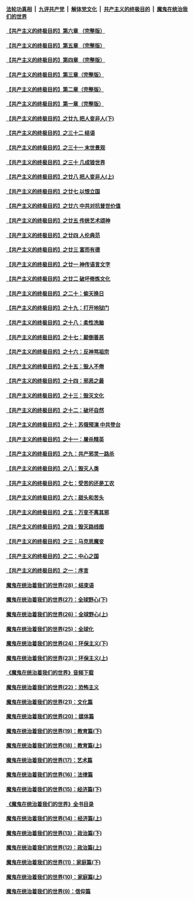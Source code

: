 ####  [法轮功真相](../../../../basic/blob/master/README.md?t=06302031) &nbsp;|&nbsp; [九评共产党](../../../../9ping.md/blob/master/README.md?t=06302031) &nbsp;|&nbsp; [解体党文化](../../../../jtdwh.md/blob/master/README.md?t=06302031)  &nbsp;|&nbsp; [共产主义的终极目的](../../../../gczydzjmd.md/blob/master/README.md?t=06302031) &nbsp;|&nbsp; [魔鬼在统治我们的世界](../../../../mgztzwmdsj.md/blob/master/README.md?t=06302031) 

#### [【共产主义的终极目的】第六章 （完整版）](../pages/nsc422/n11428913.md?t=06302031) 

#### [【共产主义的终极目的】第五章 （完整版）](../pages/nsc422/n11428912.md?t=06302031) 

#### [【共产主义的终极目的】第四章 （完整版）](../pages/nsc422/n11428907.md?t=06302031) 

#### [【共产主义的终极目的】第三章（完整版）](../pages/nsc422/n11428848.md?t=06302031) 

#### [【共产主义的终极目的】第二章（完整版）](../pages/nsc422/n11428831.md?t=06302031) 

#### [【共产主义的终极目的】第一章（完整版）](../pages/nsc422/n11417651.md?t=06302031) 

#### [【共产主义的终极目的】之廿九 把人变非人(下)](../pages/nsc422/n11344140.md?t=06302031) 

#### [【共产主义的终极目的】之三十二 结语](../pages/nsc422/n11360535.md?t=06302031) 

#### [【共产主义的终极目的】之三十一 末世景观](../pages/nsc422/n11351129.md?t=06302031) 

#### [【共产主义的终极目的】之三十 几成狼世界](../pages/nsc422/n11348280.md?t=06302031) 

#### [【共产主义的终极目的】之廿八 把人变非人(上)](../pages/nsc422/n11340492.md?t=06302031) 

#### [【共产主义的终极目的】之廿七 以恨立国](../pages/nsc422/n11336944.md?t=06302031) 

#### [【共产主义的终极目的】之廿六 中共对抗普世价值](../pages/nsc422/n11324785.md?t=06302031) 

#### [【共产主义的终极目的】之廿五 传统艺术颂神](../pages/nsc422/n11296396.md?t=06302031) 

#### [【共产主义的终极目的】之廿四 人伦典范](../pages/nsc422/n11296397.md?t=06302031) 

#### [【共产主义的终极目的】之廿三 富而有德](../pages/nsc422/n11283598.md?t=06302031) 

#### [【共产主义的终极目的】之廿一 神传语言文字](../pages/nsc422/n11263265.md?t=06302031) 

#### [【共产主义的终极目的】之廿二 破坏修炼文化](../pages/nsc422/n11245728.md?t=06302031) 

#### [【共产主义的终极目的】之二十：偷天换日](../pages/nsc422/n11238846.md?t=06302031) 

#### [【共产主义的终极目的】之十九：打开地狱门](../pages/nsc422/n11206376.md?t=06302031) 

#### [【共产主义的终极目的】之十八：柔性洗脑](../pages/nsc422/n11199994.md?t=06302031) 

#### [【共产主义的终极目的】之十七：颠倒善恶](../pages/nsc422/n11179782.md?t=06302031) 

#### [【共产主义的终极目的】之十六：反神骂祖宗](../pages/nsc422/n11166798.md?t=06302031) 

#### [【共产主义的终极目的】之十五：毁人不倦](../pages/nsc422/n11166792.md?t=06302031) 

#### [【共产主义的终极目的】之十四：邪恶之最](../pages/nsc422/n11150249.md?t=06302031) 

#### [【共产主义的终极目的】之十三：毁灭文化](../pages/nsc422/n11135227.md?t=06302031) 

#### [【共产主义的终极目的】之十二：破坏自然](../pages/nsc422/n11135214.md?t=06302031) 

#### [【共产主义的终极目的】之十：苏俄预演 中共登台](../pages/nsc422/n11118424.md?t=06302031) 

#### [【共产主义的终极目的】之十一：屠杀精英](../pages/nsc422/n11118442.md?t=06302031) 

#### [【共产主义的终极目的】之九：共产邪灵一路杀](../pages/nsc422/n11114139.md?t=06302031) 

#### [【共产主义的终极目的】之八：毁灭人类](../pages/nsc422/n11108503.md?t=06302031) 

#### [【共产主义的终极目的】之七：受苦的还是工农](../pages/nsc422/n11101809.md?t=06302031) 

#### [【共产主义的终极目的】之六：甜头和苦头](../pages/nsc422/n11096971.md?t=06302031) 

#### [【共产主义的终极目的】之五：万变不离其邪](../pages/nsc422/n11091285.md?t=06302031) 

#### [【共产主义的终极目的】之四：毁灭路线图](../pages/nsc422/n11086284.md?t=06302031) 

#### [【共产主义的终极目的】之三：马克思魔变](../pages/nsc422/n11061941.md?t=06302031) 

#### [【共产主义的终极目的】之二：中心之国](../pages/nsc422/n11047728.md?t=06302031) 

#### [【共产主义的终极目的】之一：序言](../pages/nsc422/n11086077.md?t=06302031) 

#### [魔鬼在统治着我们的世界(28)：结束语](../pages/nsc422/n10936246.md?t=06302031) 

#### [魔鬼在统治着我们的世界(27)：全球野心(下)](../pages/nsc422/n10928319.md?t=06302031) 

#### [魔鬼在统治着我们的世界(26)：全球野心(上)](../pages/nsc422/n10900318.md?t=06302031) 

#### [魔鬼在统治着我们的世界(25)：全球化](../pages/nsc422/n10788205.md?t=06302031) 

#### [魔鬼在统治着我们的世界(24)：环保主义(下)](../pages/nsc422/n10695307.md?t=06302031) 

#### [魔鬼在统治着我们的世界(23)：环保主义(上)](../pages/nsc422/n10688613.md?t=06302031) 

#### [《魔鬼在统治着我们的世界》音频下载](../pages/nsc422/n10635553.md?t=06302031) 

#### [魔鬼在统治着我们的世界(22)：恐怖主义](../pages/nsc422/n10614727.md?t=06302031) 

#### [魔鬼在统治着我们的世界(21)：文化篇](../pages/nsc422/n10597706.md?t=06302031) 

#### [魔鬼在统治着我们的世界(20)：媒体篇](../pages/nsc422/n10586579.md?t=06302031) 

#### [魔鬼在统治着我们的世界(19)：教育篇(下)](../pages/nsc422/n10564808.md?t=06302031) 

#### [魔鬼在统治着我们的世界(18)：教育篇(上)](../pages/nsc422/n10526970.md?t=06302031) 

#### [魔鬼在统治着我们的世界(17)：艺术篇](../pages/nsc422/n10499093.md?t=06302031) 

#### [魔鬼在统治着我们的世界(16)：法律篇](../pages/nsc422/n10485969.md?t=06302031) 

#### [魔鬼在统治着我们的世界(15)：经济篇(下)](../pages/nsc422/n10469975.md?t=06302031) 

#### [《魔鬼在统治着我们的世界》全书目录](../pages/nsc422/n10464261.md?t=06302031) 

#### [魔鬼在统治着我们的世界(14)：经济篇(上)](../pages/nsc422/n10457370.md?t=06302031) 

#### [魔鬼在统治着我们的世界(13)：政治篇(下)](../pages/nsc422/n10448270.md?t=06302031) 

#### [魔鬼在统治着我们的世界(12)：政治篇(上)](../pages/nsc422/n10444576.md?t=06302031) 

#### [魔鬼在统治着我们的世界(11)：家庭篇(下)](../pages/nsc422/n10440961.md?t=06302031) 

#### [魔鬼在统治着我们的世界(10)：家庭篇(上)](../pages/nsc422/n10435448.md?t=06302031) 

#### [魔鬼在统治着我们的世界(9)：信仰篇](../pages/nsc422/n10432159.md?t=06302031) 

